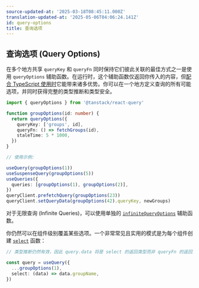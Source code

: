 ```yaml
---
source-updated-at: '2025-03-18T08:45:11.000Z'
translation-updated-at: '2025-05-06T04:06:24.141Z'
id: query-options
title: 查询选项
---
```


## 查询选项 (Query Options)

在多个地方共享 `queryKey` 和 `queryFn` 同时保持它们彼此关联的最佳方式之一是使用 `queryOptions` 辅助函数。在运行时，这个辅助函数仅返回你传入的内容，但[配合 TypeScript 使用时](../typescript.md#typing-query-options)它能带来诸多优势。你可以在一个地方定义查询的所有可能选项，并同时获得完整的类型推断和类型安全。

[//]: # 'Example1'

```ts
import { queryOptions } from '@tanstack/react-query'

function groupOptions(id: number) {
  return queryOptions({
    queryKey: ['groups', id],
    queryFn: () => fetchGroups(id),
    staleTime: 5 * 1000,
  })
}

// 使用示例:

useQuery(groupOptions(1))
useSuspenseQuery(groupOptions(5))
useQueries({
  queries: [groupOptions(1), groupOptions(2)],
})
queryClient.prefetchQuery(groupOptions(23))
queryClient.setQueryData(groupOptions(42).queryKey, newGroups)
```

[//]: # 'Example1'

对于无限查询 (Infinite Queries)，可以使用单独的 [`infiniteQueryOptions`](../reference/infiniteQueryOptions.md) 辅助函数。

你仍然可以在组件级别覆盖某些选项。一个非常常见且实用的模式是为每个组件创建 [`select`](./render-optimizations.md#select) 函数：

[//]: # 'Example2'

```ts
// 类型推断仍然有效，因此 query.data 将是 select 的返回类型而非 queryFn 的返回类型

const query = useQuery({
  ...groupOptions(1),
  select: (data) => data.groupName,
})
```

[//]: # 'Example2'
